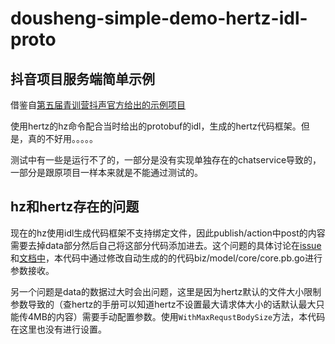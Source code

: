 # dousheng-simple-demo-hertz-idl-proto

## 抖音项目服务端简单示例

借鉴自[第五届青训营抖声官方给出的示例项目](https://github.com/RaymondCode/simple-demo)

使用hertz的hz命令配合当时给出的protobuf的idl，生成的hertz代码框架。但是，真的不好用。。。。。

测试中有一些是运行不了的，一部分是没有实现单独存在的chatservice导致的，一部分是跟原项目一样本来就是不能通过测试的。

## hz和hertz存在的问题

现在的hz使用idl生成代码框架不支持绑定文件，因此publish/action中post的内容需要去掉data部分然后自己将这部分代码添加进去。这个问题的具体讨论在[issue](https://github.com/cloudwego/hertz/issues/601)和[文档中](https://www.cloudwego.io/zh/docs/hertz/tutorials/basic-feature/binding-and-validate/#%E7%BB%91%E5%AE%9A%E6%96%87%E4%BB%B6)，本代码中通过修改自动生成的的代码biz/model/core/core.pb.go进行参数接收。

另一个问题是data的数据过大时会出问题，这里是因为hertz默认的文件大小限制参数导致的（查hertz的手册可以知道hertz不设置最大请求体大小的话默认最大只能传4MB的内容）需要手动配置参数。使用`WithMaxRequstBodySize`方法，本代码在这里也没有进行设置。
